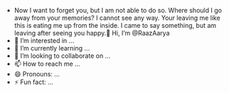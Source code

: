 - Now I want to forget you, but I am not able to do so. Where should I go away from your memories? I cannot see any way. Your leaving me like this is eating me up from the inside. I came to say something, but am leaving after seeing you happy.👋 Hi, I’m @RaazAarya
- 👀 I’m interested in ...
- 🌱 I’m currently learning ...
- 💞️ I’m looking to collaborate on ...
- 📫 How to reach me ...
- 😄 Pronouns: ...
- ⚡ Fun fact: ...

<!---
RaazAarya/RaazAarya is a ✨ special ✨ repository because its `README.md` (this file) appears on your GitHub profile.
You can click the Preview link to take a look at your changes.
--->
